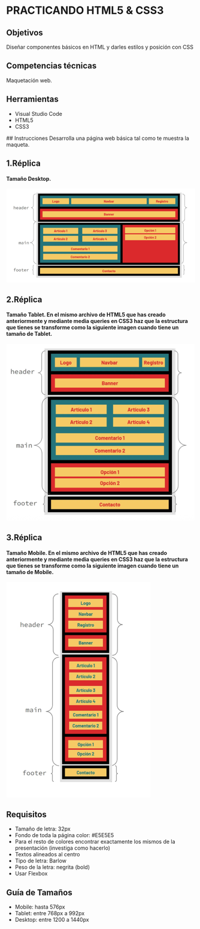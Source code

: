 # PRACTICANDO HTML5 & CSS3 

## Objetivos
Diseñar componentes básicos en HTML y darles estilos y posición con CSS

##  Competencias técnicas
Maquetación web.

##  Herramientas
<ul>
  <li>Visual Studio Code</li>
  <li>HTML5</li>
  <li>CSS3</li>
</ul>
## Instrucciones
Desarrolla una página web básica tal como te muestra la maqueta.

## 1.Réplica 
#### Tamaño Desktop.

![Texto alternativo](img/Desktop.png)
## 2.Réplica 
#### Tamaño Tablet. En el mismo archivo de HTML5 que has creado anteriormente y mediante media queries en CSS3 haz que la estructura que tienes se transforme como la siguiente imagen cuando tiene un tamaño de Tablet.

![Texto alternativo](img/Tablet.png)

## 3.Réplica 
#### Tamaño Mobile. En el mismo archivo de HTML5 que has creado anteriormente y mediante media queries en CSS3 haz que la estructura que tienes se transforme como la siguiente imagen cuando tiene un tamaño de Mobile.

![Texto alternativo](img/Mobile.png)

## Requisitos
- Tamaño de letra: 32px
- Fondo de toda la página color: #E5E5E5
- Para el resto de colores encontrar exactamente los mismos de la presentación (investiga como hacerlo)
- Textos alineados al centro
- Tipo de letra: Barlow
- Peso de la letra: negrita (bold)
- Usar Flexbox

## Guía de Tamaños

- Mobile: hasta 576px
- Tablet: entre 768px a 992px
- Desktop: entre 1200 a 1440px
